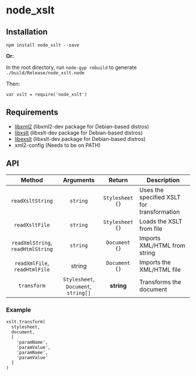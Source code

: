 # node_xslt

## Installation
```
npm install node_xslt --save
```

**Or:**

In the root directory, run `node-gyp rebuild` to generate `./build/Release/node_xslt.node`

Then:

```JS
var xslt = require('node_xslt')
```

## Requirements

* [libxml2](http://www.xmlsoft.org/) (libxml2-dev package for Debian-based distros)
* [libxslt](http://xmlsoft.org/xslt/index.html) (libxslt-dev package for Debian-based distros)
* [libexslt](http://xmlsoft.org/xslt/EXSLT/) (libxslt-dev package for Debian-based distros)
* xml2-config (Needs to be on PATH)

## API

| Method | Arguments | Return | Description
| :---: | :---: | :---: | ---
| `readXsltString` | `string` | `Stylesheet {}` | Uses the specified XSLT for transformation
| `readXsltFile` | `string` | `Stylesheet {}` | Loads the XSLT from file
| `readXmlString`, `readHtmlString` | `string` | `Document {}` | Imports XML/HTML from string
| `readXmlFile`, `readHtmlFile` | string | `Document {}` | Imports the XML/HTML file
| `transform` | `Stylesheet`, `Document`, `string[]` | **string** | Transforms the document


### Example
```JS
xslt.transform(
  stylesheet,
  document,
  [
    'paramName',
    'paramValue',
    'paramName',
    'paramValue'
  ]
)
```
